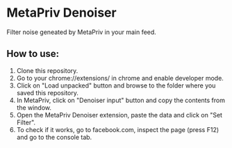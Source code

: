 # MetaPriv Denoiser
Filter noise geneated by MetaPriv in your main feed.

## How to use:
1. Clone this repository.
2. Go to your chrome://extensions/ in chrome and enable developer mode.
3. Click on "Load unpacked" button and browse to the folder where you saved this repository.
4. In MetaPriv, click on "Denoiser input" button and copy the contents from the window.
5. Open the MetaPriv Denoiser extension, paste the data and click on "Set Filter".
6. To check if it works, go to facebook.com, inspect the page (press F12) and go to the console tab.